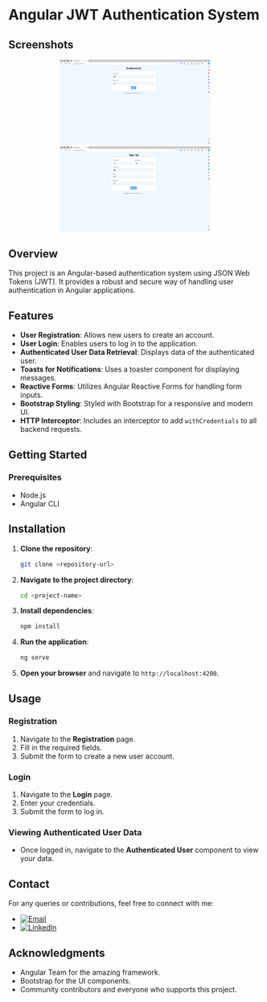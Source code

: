 # Angular JWT Authentication System

## Screenshots

<div align="center">
  <img src="./screenshot/login.png" alt="Angular Login Page" width="300" style="margin-right: auto">
  <img src="./screenshot/register.png" alt="Angular Registration Page" width="300">
</div>

## Overview

This project is an Angular-based authentication system using JSON Web Tokens (JWT). It provides a robust and secure way of handling user authentication in Angular applications.

## Features

- **User Registration**: Allows new users to create an account.
- **User Login**: Enables users to log in to the application.
- **Authenticated User Data Retrieval**: Displays data of the authenticated user.
- **Toasts for Notifications**: Uses a toaster component for displaying messages.
- **Reactive Forms**: Utilizes Angular Reactive Forms for handling form inputs.
- **Bootstrap Styling**: Styled with Bootstrap for a responsive and modern UI.
- **HTTP Interceptor**: Includes an interceptor to add `withCredentials` to all backend requests.

## Getting Started

### Prerequisites

- Node.js
- Angular CLI

## Installation

1. **Clone the repository**:
   ```bash
   git clone <repository-url>
   ```

2. **Navigate to the project directory**:
   ```bash
   cd <project-name>
   ```

3. **Install dependencies**:
   ```bash
   npm install
   ```

4. **Run the application**:
   ```bash
   ng serve
   ```

5. **Open your browser** and navigate to `http://localhost:4200`.

## Usage

### Registration

1. Navigate to the **Registration** page.
2. Fill in the required fields.
3. Submit the form to create a new user account.

### Login

1. Navigate to the **Login** page.
2. Enter your credentials.
3. Submit the form to log in.

### Viewing Authenticated User Data

- Once logged in, navigate to the **Authenticated User** component to view your data.

## Contact

For any queries or contributions, feel free to connect with me:

- [![Email](https://img.shields.io/badge/Email-ambinintsoa.business%40gmail.com-blue)](mailto:ambinintsoa.business@gmail.com)
- [![LinkedIn](https://img.shields.io/badge/LinkedIn-ambinintsoa--zo-blue)](https://linkedin.com/in/ambinintsoa-zo/)

## Acknowledgments

- Angular Team for the amazing framework.
- Bootstrap for the UI components.
- Community contributors and everyone who supports this project.
